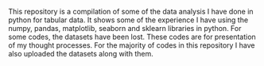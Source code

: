This repository is a compilation of some of the data analysis I have done in python for tabular data. 
It shows some of the experience I have using the numpy, pandas, matplotlib, seaborn and sklearn libraries in python. 
For some codes, the datasets have been lost. These codes are for presentation of my thought processes.
For the majority of codes in this repository I have also uploaded the datasets along with them.
